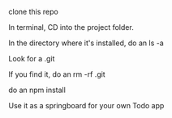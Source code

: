 clone this repo

In terminal, CD into the project folder.

In the directory where it's installed, do an ls -a

Look for a .git

If you find it, do an rm -rf .git

do an npm install

Use it as a springboard for your own Todo app